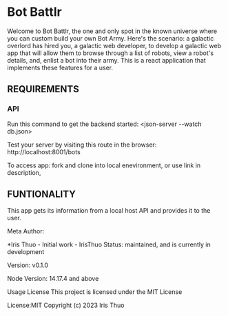 # Bot Battlr
Welcome to Bot Battlr, the one and only spot in the known universe where you can custom build your own Bot Army. Here's the scenario: a galactic overlord has hired you, a galactic web developer, to develop a galactic web app that will allow them to browse through a list of robots, view a robot's details, and, enlist a bot into their army. This is a react application that implements these features for a user.

## REQUIREMENTS
### API
Run this command to get the backend started: <json-server --watch db.json>

Test your server by visiting this route in the browser: http://localhost:8001/bots

To access app: fork and clone into local enevironment, or use link in description,

## FUNTIONALITY
This app gets its information from a local host API and provides it to the user.


Meta
Author:

*Iris Thuo - Initial work - IrisThuo
Status: maintained, and is currently in development

Version: v0.1.0

Node Version: 14.17.4 and above

Usage
License
This project is licensed under the MIT License

License:MIT Copyright (c) 2023 Iris Thuo
